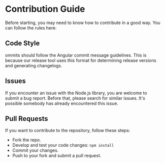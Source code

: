 # Contribution Guide

Before starting, you may need to know how to contribute in a good way. You can follow the rules here:

## Code Style
ommits should follow the Angular commit message guidelines. This is because our release tool uses this format for determining release versions and generating changelogs.

## Issues
If you encounter an issue with the Node.js library, you are welcome to submit a bug report. Before that, please search for similar issues. It's possible somebody has already encountered this issue.

## Pull Requests
If you want to contribute to the repository, follow these steps:

- Fork the repo.
- Develop and test your code changes: `npm install`
- Commit your changes.
- Push to your fork and submit a pull request.
